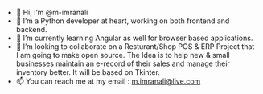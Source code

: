 - 👋 Hi, I’m @m-imranali
- 👀 I’m a Python developer at heart, working on both frontend and backend.
- 🌱 I’m currently learning Angular as well for browser based applications.
- 💞️ I’m looking to collaborate on a Resturant/Shop POS & ERP Project that I am going to make open source. 
     The Idea is to help new & small businesses maintain an e-record of their sales and manage their inventory better.
     It will be based on Tkinter.
- 📫 You can reach me at my email : m.imranali@live.com

<!---
m-imranali/m-imranali is a ✨ special ✨ repository because its `README.md` (this file) appears on your GitHub profile.
You can click the Preview link to take a look at your changes.
--->
